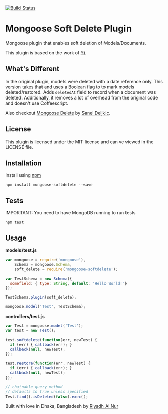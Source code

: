[![Build Status](https://travis-ci.org/riyadhalnur/mongoose-softdelete.svg?branch=master)](https://travis-ci.org/riyadhalnur/mongoose-softdelete)

Mongoose Soft Delete Plugin
============================

Mongoose plugin that enables soft deletion of Models/Documents.  

This plugin is based on the work of [Yi](https://github.com/yi).  

## What's Different  
In the original plugin, models were deleted with a date reference only. This version takes that and uses a Boolean flag to to mark models deleted/restored. Adds `deletedAt` field to record when a document was deleted. Additionally, it removes a lot of overhead from the original code and doesn't use Coffeescript.  

Also checkout [Mongoose Delete](https://github.com/dsanel/mongoose-delete) by [Sanel Deljkic](https://github.com/dsanel).  

## License  
This plugin is licensed under the MIT license and can ve viewed in the LICENSE file.  

## Installation  
Install using [npm](https://npmjs.org)  
```
npm install mongoose-softdelete --save
```  

## Tests  
IMPORTANT: You need to have MongoDB running to run tests  

```
npm test
```

## Usage  

**models/test.js**  

```js
var mongoose = require('mongoose'),
    Schema = mongoose.Schema,
    soft_delete = require('mongoose-softdelete');

var TestSchema = new Schema({
  somefield: { type: String, default: 'Hello World!'}
});

TestSchema.plugin(soft_delete);

mongoose.model('Test', TestSchema);  
```  

**controllers/test.js**  

```js  
var Test = mongoose.model('Test');
var test = new Test();

test.softdelete(function(err, newTest) {
  if (err) { callback(err); }  
  callback(null, newTest);
});

test.restore(function(err, newTest) {
  if (err) { callback(err); }  
  callback(null, newTest);
});  

// chainable query method
// defaults to true unless specified
Test.find().isDeleted(false).exec();
```  
 
Built with love in Dhaka, Bangladesh by [Riyadh Al Nur](https://twitter.com/riyadhalnur)
